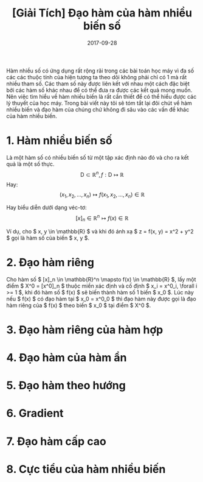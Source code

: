﻿---
title: "[Giải Tích] Đạo hàm của hàm nhiều biến số"
slug: multi-var-func
date: 2017-09-28
categories:
- Toán
- Giải Tích
tags:
- Giải Tích
- Đạo Hàm
keywords:
- Calculus
- Giải Tích
- Đạo Hàm
autoThumbnailImage: true
thumbnailImagePosition: left
thumbnailImage: https://res.cloudinary.com/dominhhai/image/upload/math/katex.png
metaAlignment: center
draft: true
---
Hàm nhiều số có ứng dụng rất rộng rãi trong các bài toán học máy vì đa số các các thuộc tính của hiện tượng ta theo dõi không phải chỉ có 1 mà rất nhiều tham số.
Các tham số này được liên kết với nhau một cách đặc biệt bởi các hàm số khác nhau để có thể đưa ra được các kết quả mong muốn.
Nên việc tìm hiểu về hàm nhiều biến là rất cần thiết để có thể hiểu được các lý thuyết của học máy.
Trong bài viết này tôi sẽ tóm tắt lại đôi chút về hàm nhiều biến và đạo hàm của chúng chứ không đi sâu vào các vấn đề khác của hàm nhiều biến.
<!--more-->

<!-- toc -->
# 1. Hàm nhiều biến số
Là một hàm số có nhiều biến số từ một tập xác định nào đó và cho ra kết quả là một số thực.
$$ \mathsf{D} \subset \mathbb{R}^n, f: \mathsf{D} \mapsto \mathbb{R} $$
Hay:
$$ (x_1, x_2, ..., x_n) \mapsto f(x_1, x_2, ..., x_n) \in \mathbb{R} $$

Hay biểu diễn dưới dạng véc-tơ:
$$ [x]_n \in \mathbb{R}^n \mapsto f(x) \in \mathbb{R} $$

Ví dụ, cho $ x, y \in \mathbb{R} $ và khi đó ánh xạ $ z = f(x, y) = x^2 + y^2 $ gọi là hàm số của biến $ x, y $.

# 2. Đạo hàm riêng
Cho hàm số $ [x]_n \in \mathbb{R}^n \mapsto f(x) \in \mathbb{R} $,
lấy một điểm $ X^0 = [x^0]_n $ thuộc miền xác định và cố định $ x_i = x^0_i, \forall i >= 1 $,
khi đó hàm số $ f(x) $ sẽ biến thành hàm số 1 biến $ x_0 $.
Lúc này nếu $ f(x) $ có đạo hàm tại $ x_0 = x^0_0 $ thì đạo hàm này được gọi là đạo hàm riêng của $ f(x) $ theo biến $ x_0 $ tại điểm $ X^0 $.

# 3. Đạo hàm riêng của hàm hợp

# 4. Đạo hàm của hàm ẩn

# 5. Đạo hàm theo hướng

# 6. Gradient

# 7. Đạo hàm cấp cao

# 8. Cực tiểu của hàm nhiều biến
